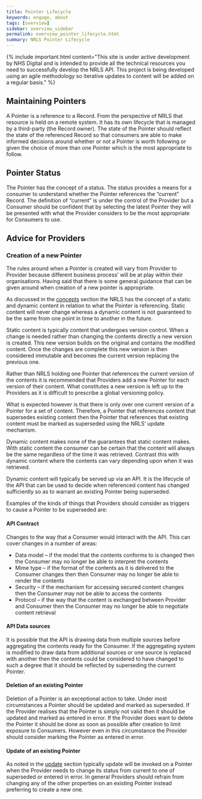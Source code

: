 ```yaml
---
title: Pointer Lifecycle
keywords: engage, about
tags: [overview]
sidebar: overview_sidebar
permalink: overview_pointer_lifecycle.html
summary: NRLS Pointer Lifecycle
---
```


{% include important.html content="This site is under active development by NHS Digital and is intended to provide all the technical resources you need to successfully develop the NRLS API. This project is being developed using an agile methodology so iterative updates to content will be added on a regular basis." %}


## Maintaining Pointers ##

A Pointer is a reference to a Record. From the perspective of NRLS that resource is held on a remote system. It has its own lifecycle that is managed by a third-party (the Record owner). The state of the Pointer should reflect the state of the referenced Record so that consumers are able to make informed decisions around whether or not a Pointer is worth following or given the choice of more than one Pointer which is the most appropriate to follow.


## Pointer Status ##

The Pointer has the concept of a status. The status provides a means for a consumer to understand whether the Pointer references the “current” Record. The definition of “current” is under the control of the Provider but a Consumer should be confident that by selecting the latest Pointer they will be presented with what the Provider considers to be the most appropriate for Consumers to use. 

## Advice for Providers ##

### Creation of a new Pointer ###

The rules around when a Pointer is created will vary from Provider to Provider because different business process’ will be at play within their organisations. Having said that there is some general guidance that can be given around when creation of a new pointer is appropriate.

As discussed in the [concepts](/overview_concepts.html) section the NRLS has the concept of a static and dynamic content in relation to what the Pointer is referencing. Static content will never change whereas a dynamic content is not guaranteed to be the same from one point in time to another in the future.

Static content is typically content that undergoes version control. When a change is needed rather than changing the contents directly a new version is created. This new version builds on the original and contains the modified content. Once the changes are complete this new version is then considered immutable and becomes the current version replacing the previous one.

Rather than NRLS holding one Pointer that references the current version of the contents it is recommended that Providers add a new Pointer for each version of their content. What constitutes a new version is left up to the Providers as it is difficult to prescribe a global versioning policy.

What is expected however is that there is only over one current version of a Pointer for a set of content. Therefore, a Pointer that references content that supersedes existing content then the Pointer that references that existing content must be marked as superseded using the NRLS’ update mechanism.

Dynamic content makes none of the guarantees that static content makes. With static content the consumer can be certain that the content will always be the same regardless of the time it was retrieved. Contrast this with dynamic content where the contents can vary depending upon when it was retrieved. 

Dynamic content will typically be served up via an API. It is the lifecycle of the API that can be used to decide when referenced content has changed sufficiently so as to warrant an existing Pointer being superseded.

Examples of the kinds of things that Providers should consider as triggers to cause a Pointer to be superseded are:

#### API Contract ####

Changes to the way that a Consumer would interact with the API. This can cover changes in a number of areas:

- Data model – if the model that the contents conforms to is changed then the Consumer may no longer be able to interpret the contents
- Mime type – if the format of the contents as it is delivered to the Consumer changes then then Consumer may no longer be able to render the contents
- Security – if the mechanism for accessing secured content changes then the Consumer may not be able to access the contents
- Protocol – if the way that the content is exchanged between Provider and Consumer then the Consumer may no longer be able to negotiate content retrieval

#### API Data sources ####

It is possible that the API is drawing data from multiple sources before aggregating the contents ready for the Consumer. If the aggregating system is modified to draw data from additional sources or one source is replaced with another then the contents could be considered to have changed 
to such a degree that it should be reflected by superseding the current Pointer.


#### Deletion of an existing Pointer ####

Deletion of a Pointer is an exceptional action to take. Under most circumstances a Pointer should be updated and marked as superseded. If the Provider realises that the Pointer is simply not valid then it should be updated and marked as entered in error. If the Provider does want to delete the Pointer it should be done as soon as possible after creation to limit exposure to Consumers. 
However even in this circumstance the Provider should consider marking the Pointer as entered in error.

#### Update of an existing Pointer ####

As noted in the [update](api_interaction_update.html) section typically update will be invoked on a Pointer when the Provider needs to change its status from current to one of superseded or entered in error. In general Providers should refrain from changing any of the other properties on an existing Pointer instead preferring to create a new one.










